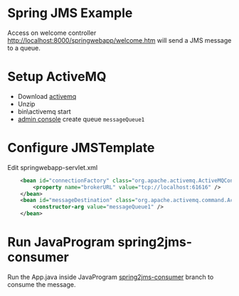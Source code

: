 # Spring JMS Example

Access on welcome controller [http://localhost:8000/springwebapp/welcome.htm](http://localhost:8000/springwebapp/welcome.htm) will send a JMS message to a queue.

# Setup ActiveMQ

* Download [activemq](http://activemq.apache.org/download.html)  
* Unzip  
* bin\activemq start  
* [admin console](http://localhost:8161/admin/) create queue `messageQueue1`

# Configure JMSTemplate

Edit springwebapp-servlet.xml

```xml
	<bean id="connectionFactory" class="org.apache.activemq.ActiveMQConnectionFactory">
		<property name="brokerURL" value="tcp://localhost:61616" />
	</bean>
	<bean id="messageDestination" class="org.apache.activemq.command.ActiveMQQueue">
		<constructor-arg value="messageQueue1" />
	</bean>
```

# Run JavaProgram spring2jms-consumer

Run the App.java inside JavaProgram [spring2jms-consumer](https://github.com/xiemingzhi/javaprogram/tree/spring2jms-consumer) branch to consume the message.
